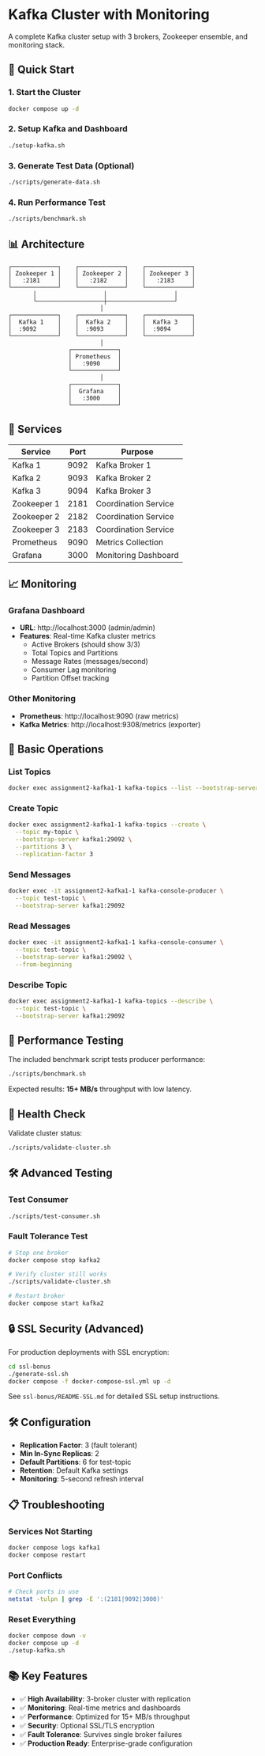 # Kafka Cluster with Monitoring

A complete Kafka cluster setup with 3 brokers, Zookeeper ensemble, and monitoring stack.

## 🚀 Quick Start

### 1. Start the Cluster
```bash
docker compose up -d
```

### 2. Setup Kafka and Dashboard
```bash
./setup-kafka.sh
```

### 3. Generate Test Data (Optional)
```bash
./scripts/generate-data.sh
```

### 4. Run Performance Test
```bash
./scripts/benchmark.sh
```

## 📊 Architecture

```
┌─────────────┐    ┌─────────────┐    ┌─────────────┐
│ Zookeeper 1 │    │ Zookeeper 2 │    │ Zookeeper 3 │
│   :2181     │    │   :2182     │    │   :2183     │
└─────────────┘    └─────────────┘    └─────────────┘
       │                   │                   │
       └───────────────────┼───────────────────┘
                          │
┌─────────────┐    ┌─────────────┐    ┌─────────────┐
│  Kafka 1    │    │  Kafka 2    │    │  Kafka 3    │
│  :9092      │    │  :9093      │    │  :9094      │
└─────────────┘    └─────────────┘    └─────────────┘
                          │
                 ┌─────────────┐
                 │ Prometheus  │
                 │   :9090     │
                 └─────────────┘
                          │
                 ┌─────────────┐
                 │  Grafana    │
                 │   :3000     │
                 └─────────────┘
```

## 🔧 Services

| Service | Port | Purpose |
|---------|------|---------|
| Kafka 1 | 9092 | Kafka Broker 1 |
| Kafka 2 | 9093 | Kafka Broker 2 |
| Kafka 3 | 9094 | Kafka Broker 3 |
| Zookeeper 1 | 2181 | Coordination Service |
| Zookeeper 2 | 2182 | Coordination Service |
| Zookeeper 3 | 2183 | Coordination Service |
| Prometheus | 9090 | Metrics Collection |
| Grafana | 3000 | Monitoring Dashboard |

## 📈 Monitoring

### Grafana Dashboard
- **URL**: http://localhost:3000 (admin/admin)
- **Features**: Real-time Kafka cluster metrics
  - Active Brokers (should show 3/3)
  - Total Topics and Partitions
  - Message Rates (messages/second)
  - Consumer Lag monitoring
  - Partition Offset tracking

### Other Monitoring
- **Prometheus**: http://localhost:9090 (raw metrics)
- **Kafka Metrics**: http://localhost:9308/metrics (exporter)

## 🧪 Basic Operations

### List Topics
```bash
docker exec assignment2-kafka1-1 kafka-topics --list --bootstrap-server kafka1:29092
```

### Create Topic
```bash
docker exec assignment2-kafka1-1 kafka-topics --create \
  --topic my-topic \
  --bootstrap-server kafka1:29092 \
  --partitions 3 \
  --replication-factor 3
```

### Send Messages
```bash
docker exec -it assignment2-kafka1-1 kafka-console-producer \
  --topic test-topic \
  --bootstrap-server kafka1:29092
```

### Read Messages
```bash
docker exec -it assignment2-kafka1-1 kafka-console-consumer \
  --topic test-topic \
  --bootstrap-server kafka1:29092 \
  --from-beginning
```

### Describe Topic
```bash
docker exec assignment2-kafka1-1 kafka-topics --describe \
  --topic test-topic \
  --bootstrap-server kafka1:29092
```

## 🎯 Performance Testing

The included benchmark script tests producer performance:

```bash
./scripts/benchmark.sh
```

Expected results: **15+ MB/s** throughput with low latency.

## 🔧 Health Check

Validate cluster status:

```bash
./scripts/validate-cluster.sh
```

## 🛠️ Advanced Testing

### Test Consumer
```bash
./scripts/test-consumer.sh
```

### Fault Tolerance Test
```bash
# Stop one broker
docker compose stop kafka2

# Verify cluster still works
./scripts/validate-cluster.sh

# Restart broker
docker compose start kafka2
```

## 🔒 SSL Security (Advanced)

For production deployments with SSL encryption:

```bash
cd ssl-bonus
./generate-ssl.sh
docker compose -f docker-compose-ssl.yml up -d
```

See `ssl-bonus/README-SSL.md` for detailed SSL setup instructions.

## 🛠️ Configuration

- **Replication Factor**: 3 (fault tolerant)
- **Min In-Sync Replicas**: 2
- **Default Partitions**: 6 for test-topic
- **Retention**: Default Kafka settings
- **Monitoring**: 5-second refresh interval

## 📋 Troubleshooting

### Services Not Starting
```bash
docker compose logs kafka1
docker compose restart
```

### Port Conflicts
```bash
# Check ports in use
netstat -tulpn | grep -E ':(2181|9092|3000)'
```

### Reset Everything
```bash
docker compose down -v
docker compose up -d
./setup-kafka.sh
```

## 📚 Key Features

- ✅ **High Availability**: 3-broker cluster with replication
- ✅ **Monitoring**: Real-time metrics and dashboards  
- ✅ **Performance**: Optimized for 15+ MB/s throughput
- ✅ **Security**: Optional SSL/TLS encryption
- ✅ **Fault Tolerance**: Survives single broker failures
- ✅ **Production Ready**: Enterprise-grade configuration